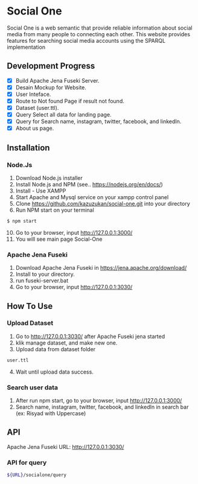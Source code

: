 # Social One
Social One is a web semantic that provide reliable information about social media from many people to connecting each other. This website provides features for searching social media accounts using the SPARQL implementation

## Development Progress
- [x] Build Apache Jena Fuseki Server.
- [x] Desain Mockup for Website.
- [x] User Inteface.
- [x] Route to Not found Page if result not found.
- [x] Dataset (user.ttl).
- [x] Query Select all data for landing page.
- [x] Query for Search name, instagram, twitter, facebook, and linkedIn.
- [x] About us page.

## Installation
### Node.Js
1. Download Node.js installer
2. Install Node.js and NPM (see.. https://nodejs.org/en/docs/)
3. Install - Use XAMPP
4. Start Apache and Mysql service on your xampp control panel
5. Clone https://github.com/kazuzukan/social-one.git into your directory
6. Run NPM start on your terminal

```bash
$ npm start
```
10. Go to your browser, input http://127.0.0.1:3000/
11. You will see main page Social-One

### Apache Jena Fuseki
1. Download Apache Jena Fuseki in https://jena.apache.org/download/
2. Install to your directory.
3. run fuseki-server.bat
4. Go to your browser, input http://127.0.0.1:3030/


## How To Use
### Upload Dataset
1. Go to http://127.0.0.1:3030/ after Apache Fuseki jena started
2. klik manage dataset, and make new one. 
3. Upload data from dataset folder

```bash
user.ttl
```
4. Wait until upload data success.

### Search user data 
1. After run npm start, go to your browser, input http://127.0.0.1:3000/
2. Search name, instagram, twitter, facebook, and linkedIn in search bar (ex: Risyad with Uppercase)

## API
Apache Jena Fuseki URL: http://127.0.0.1:3030/
### API for query
```bash
${URL}/socialone/query
```
